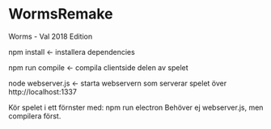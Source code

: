 # WormsRemake
Worms - Val 2018 Edition

npm install <- installera dependencies

npm run compile <- compila clientside delen av spelet

node webserver.js <- starta webservern som serverar spelet över http://localhost:1337

Kör spelet i ett förnster med:
npm run electron
Behöver ej webserver.js, men compilera först.